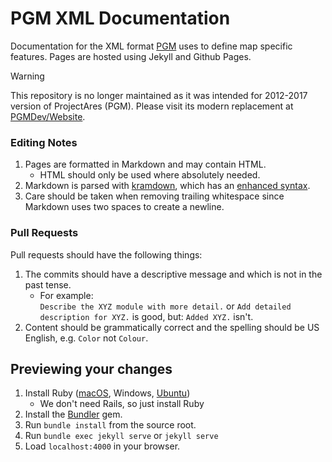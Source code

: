 # PGM XML Documentation

Documentation for the XML format [PGM](https://github.com/OvercastNetwork/ProjectAres/) uses to define map specific features.
Pages are hosted using Jekyll and Github Pages.

> [!WARNING]
> This repository is no longer maintained as it was intended for 2012-2017 version of ProjectAres (PGM).
> Please visit its modern replacement at [PGMDev/Website](https://github.com/PGMDev/Website).

### Editing Notes

1. Pages are formatted in Markdown and may contain HTML.
   * HTML should only be used where absolutely needed.
3. Markdown is parsed with [kramdown](https://kramdown.gettalong.org/), which has an [enhanced syntax](https://kramdown.gettalong.org/syntax.html).
4. Care should be taken when removing trailing whitespace since Markdown uses two spaces to create a newline.

### Pull Requests

Pull requests should have the following things:

1. The commits should have a descriptive message and which is not in the past tense.
   * For example:  
     `Describe the XYZ module with more detail.` or `Add detailed description for XYZ.` is good, but: `Added XYZ.` isn't.
2. Content should be grammatically correct and the spelling should be US English, e.g. `Color` not `Colour`.


## Previewing your changes

1. Install Ruby ([macOS](https://gorails.com/setup/osx/10.11-el-capitan), Windows, [Ubuntu](https://gorails.com/setup/ubuntu/15.10))
      * We don't need Rails, so just install Ruby
3. Install the [Bundler](http://bundler.io) gem.
2. Run `bundle install` from the source root.
3. Run `bundle exec jekyll serve` or `jekyll serve`
4. Load `localhost:4000` in your browser.
